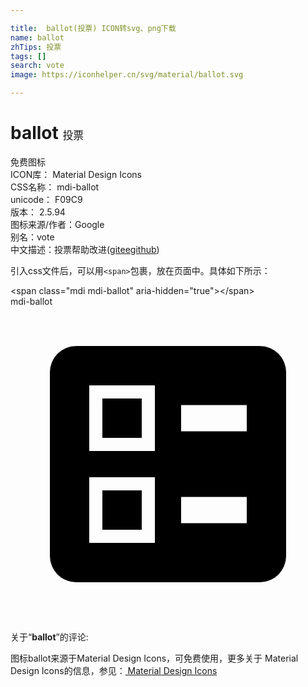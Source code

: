 ```yaml
---

title:  ballot(投票) ICON转svg、png下载
name: ballot
zhTips: 投票
tags: []
search: vote
image: https://iconhelper.cn/svg/material/ballot.svg

---
```


# ballot  <small style="font-size: 60%;font-weight: 100">投票</small>


<div class="detail-page">
<p>
<span><span class="badge-success badge">免费图标</span> </span>
<br/>
<span>
ICON库：
<span class="badge-secondary badge">Material Design Icons</span> 
</span>
<br/>
<span>
CSS名称：
<span class="badge-secondary badge">mdi-ballot</span> 
</span>
<br/>
<span>
unicode：
<span class="badge-secondary badge">F09C9</span> 
<copy-btn content='F09C9' btn-title=""></copy-btn>
<copy-btn :content='String.fromCodePoint(parseInt("F09C9", 16))' btn-title="复制U"></copy-btn>
</span>
<br/>
<span>
版本：
<span class="badge-secondary badge">2.5.94</span> 
</span>
<br/>
<span>图标来源/作者：<span class="badge-light badge">Google</span></span> 
<br/>
<span>别名：<span class="badge-light badge">vote</span></span><br/><span class="zh-detail">中文描述：<span class="badge-primary badge">投票</span><span class="help-link"><span>帮助改进</span>(<a href="https://gitee.com/liuwave/icon-helper/edit/master/json/material/ballot.json" target="_blank" rel="noopener noreferrer">gitee</a><a href="https://github.com/liuwave/icon-helper/edit/master/json/material/ballot.json" target="_blank" rel="noopener noreferrer">github</a></span>)</span><br/>
</p>
</div>
<div class="alert alert-dark">
  <i class="mdi mdi-ballot mdi-48px"></i>
  <i class="mdi mdi-ballot mdi-36px"></i>
  <i class="mdi mdi-ballot mdi-24px"></i>
  <i class="mdi mdi-ballot mdi-18px"></i>
</div>
<div>
  <p>引入css文件后，可以用<code>&lt;span&gt;</code>包裹，放在页面中。具体如下所示：    
  </p>
  <div class="alert alert-primary" style="font-size: 14px">
    &lt;span class="mdi mdi-ballot" aria-hidden="true"&gt;&lt;/span&gt;
    <copy-btn content='<span class="mdi mdi-ballot" aria-hidden="true"></span>'></copy-btn>
  </div>
  <div class="alert alert-secondary">
    <i class="mdi mdi-ballot"
    style="font-size: 24px"
    aria-hidden="true"></i> mdi-ballot
    <copy-btn content="mdi-ballot" btn-title="复制图标名称"></copy-btn>
  </div>
</div>
<div id="svg" class="svg-wrap">
<svg xmlns="http://www.w3.org/2000/svg" viewBox="0 0 24 24"><path d="M13,9.5H18V7.5H13V9.5M13,16.5H18V14.5H13V16.5M19,21H5A2,2 0 0,1 3,19V5A2,2 0 0,1 5,3H19A2,2 0 0,1 21,5V19A2,2 0 0,1 19,21M6,11H11V6H6V11M7,7H10V10H7V7M6,18H11V13H6V18M7,14H10V17H7V14Z" /></svg>
</div>
<detail full-name='mdi-ballot'></detail>
<div class="icon-detail__container">
<p>关于“<b>ballot</b>”的评论:</p>
</div>
<Vssue title="关于“ballot”的评论" />    
<div><p>图标ballot来源于Material Design Icons，可免费使用，更多关于 Material Design Icons的信息，参见：<a target="_blank" href="https://iconhelper.cn/material.html"> Material Design Icons</a>
</p></div>
